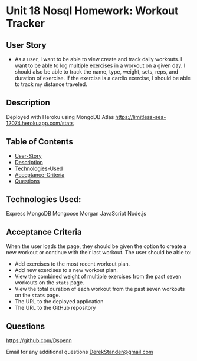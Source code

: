 # Unit 18 Nosql Homework: Workout Tracker

## User Story

* As a user, I want to be able to view create and track daily workouts. I want to be able to log multiple exercises in a workout on a given day. I should also be able to track the name, type, weight, sets, reps, and duration of exercise. If the exercise is a cardio exercise, I should be able to track my distance traveled.

## Description

Deployed with Heroku using MongoDB Atlas
https://limitless-sea-12074.herokuapp.com/stats


## Table of Contents

  * [User-Story](#User-story)
  * [Description](#Description)
  * [Technologies-Used](#Technologies-Used)
  * [Acceptance-Criteria](#Acceptance-criteria)
  * [Questions](#Questions)

## Technologies Used:

Express
MongoDB
Mongoose
Morgan
JavaScript Node.js

## Acceptance Criteria

When the user loads the page, they should be given the option to create a new workout or continue with their last workout.
The user should be able to:

  * Add exercises to the most recent workout plan.
  * Add new exercises to a new workout plan.
  * View the combined weight of multiple exercises from the past seven workouts on the `stats` page.
  * View the total duration of each workout from the past seven workouts on the `stats` page.
  * The URL to the deployed application
  * The URL to the GitHub repository

## Questions

https://github.com/Dspenn

Email for any additional questions DerekStander@gmail.com